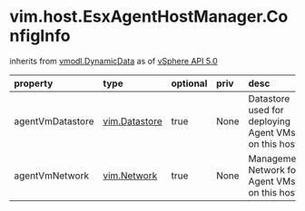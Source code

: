 vim.host.EsxAgentHostManager.ConfigInfo
=======================================
inherits from [vmodl.DynamicData](docs/vmodl.DynamicData.md)
as of [vSphere API 5.0](vim.version.md#vim.version.version7)




| property | type | optional | priv | desc |
|:---------|:-----|:---------|:-----|:-----|
| agentVmDatastore | [vim.Datastore](vim.Datastore.md "vim.Datastore") | true | None | Datastore used for deploying Agent VMs on this host. |
| agentVmNetwork | [vim.Network](vim.Network.md "vim.Network") | true | None | Management Network for Agent VMs on this host. |


